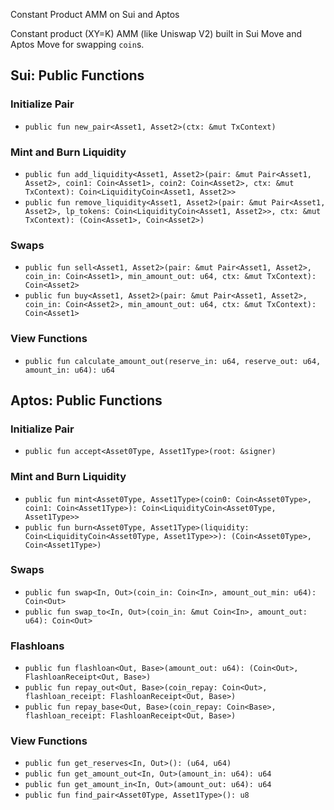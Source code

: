 Constant Product AMM on Sui and Aptos

Constant product (XY=K) AMM (like Uniswap V2) built in Sui Move and Aptos Move for swapping `coin`s.

## Sui: Public Functions

### Initialize Pair

* `public fun new_pair<Asset1, Asset2>(ctx: &mut TxContext)`

### Mint and Burn Liquidity

* `public fun add_liquidity<Asset1, Asset2>(pair: &mut Pair<Asset1, Asset2>, coin1: Coin<Asset1>, coin2: Coin<Asset2>, ctx: &mut TxContext): Coin<LiquidityCoin<Asset1, Asset2>>`
* `public fun remove_liquidity<Asset1, Asset2>(pair: &mut Pair<Asset1, Asset2>, lp_tokens: Coin<LiquidityCoin<Asset1, Asset2>>, ctx: &mut TxContext): (Coin<Asset1>, Coin<Asset2>)`

### Swaps

* `public fun sell<Asset1, Asset2>(pair: &mut Pair<Asset1, Asset2>, coin_in: Coin<Asset1>, min_amount_out: u64, ctx: &mut TxContext): Coin<Asset2>`
* `public fun buy<Asset1, Asset2>(pair: &mut Pair<Asset1, Asset2>, coin_in: Coin<Asset2>, min_amount_out: u64, ctx: &mut TxContext): Coin<Asset1>`

### View Functions

* `public fun calculate_amount_out(reserve_in: u64, reserve_out: u64, amount_in: u64): u64`

## Aptos: Public Functions

### Initialize Pair

* `public fun accept<Asset0Type, Asset1Type>(root: &signer)`

### Mint and Burn Liquidity

* `public fun mint<Asset0Type, Asset1Type>(coin0: Coin<Asset0Type>, coin1: Coin<Asset1Type>): Coin<LiquidityCoin<Asset0Type, Asset1Type>>`
* `public fun burn<Asset0Type, Asset1Type>(liquidity: Coin<LiquidityCoin<Asset0Type, Asset1Type>>): (Coin<Asset0Type>, Coin<Asset1Type>)`

### Swaps

* `public fun swap<In, Out>(coin_in: Coin<In>, amount_out_min: u64): Coin<Out>`
* `public fun swap_to<In, Out>(coin_in: &mut Coin<In>, amount_out: u64): Coin<Out>`

### Flashloans

* `public fun flashloan<Out, Base>(amount_out: u64): (Coin<Out>, FlashloanReceipt<Out, Base>)`
* `public fun repay_out<Out, Base>(coin_repay: Coin<Out>, flashloan_receipt: FlashloanReceipt<Out, Base>)`
* `public fun repay_base<Out, Base>(coin_repay: Coin<Base>, flashloan_receipt: FlashloanReceipt<Out, Base>)`

### View Functions

* `public fun get_reserves<In, Out>(): (u64, u64)`
* `public fun get_amount_out<In, Out>(amount_in: u64): u64`
* `public fun get_amount_in<In, Out>(amount_out: u64): u64`
* `public fun find_pair<Asset0Type, Asset1Type>(): u8`
